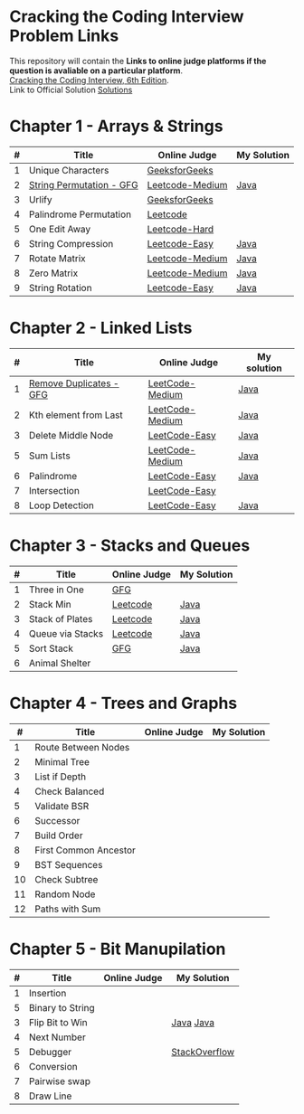 
# Cracking the Coding Interview Problem Links

This repository will contain the **Links to online judge platforms if the question is avaliable on a particular platform**. <br>
[Cracking the Coding Interview, 6th Edition](http://www.crackingthecodinginterview.com/).<br>
Link to Official Solution [Solutions](https://github.com/careercup/CtCI-6th-Edition)
# Chapter 1 - Arrays & Strings
| # | Title | Online Judge | My Solution |
|---| ----- | -------- | ----------|
|1|Unique Characters|[GeeksforGeeks](https://www.geeksforgeeks.org/determine-string-unique-characters/)||
|2|[String Permutation - GFG](https://www.geeksforgeeks.org/check-if-two-strings-are-permutation-of-each-other/)|[Leetcode-Medium](https://leetcode.com/problems/permutation-in-string/description/)|[Java](https://leetcode.com/problems/permutation-in-string/)|
|3|Urlify|[GeeksforGeeks](https://www.geeksforgeeks.org/urlify-given-string-replace-spaces/)||
|4|Palindrome Permutation|[Leetcode](https://leetcode.com/articles/palindrome-permutation/#solution)||
|5|One Edit Away|[Leetcode-Hard](https://leetcode.com/problems/edit-distance/description/)||
|6|String Compression|[Leetcode-Easy](https://leetcode.com/problems/string-compression/description/)|[Java](https://leetcode.com/problems/string-compression/description/)|
|7|Rotate Matrix|[Leetcode-Medium](https://leetcode.com/problems/rotate-image/description/)|[Java](https://leetcode.com/problems/rotate-image/)|
|8|Zero Matrix|[Leetcode-Medium](https://leetcode.com/problems/set-matrix-zeroes/description/)|[Java](https://leetcode.com/problems/set-matrix-zeroes/description/)|
|9|String Rotation|[Leetcode-Easy](https://leetcode.com/problems/rotate-string/description/)|[Java](https://leetcode.com/problems/rotate-string/description/)|

# Chapter 2 - Linked Lists
| # | Title | Online Judge | My solution |
|---| ----- | -------- | --------|
|1|[Remove Duplicates - GFG](https://www.geeksforgeeks.org/remove-duplicates-from-an-unsorted-linked-list/)|[LeetCode-Medium](https://leetcode.com/problems/remove-duplicates-from-sorted-list-ii/description/)|[Java](https://leetcode.com/problems/remove-duplicates-from-sorted-list-ii/)|
|2|Kth element from Last|[LeetCode-Medium](https://leetcode.com/problems/remove-nth-node-from-end-of-list/description/)|[Java](https://leetcode.com/problems/remove-nth-node-from-end-of-list/)|
|3|Delete Middle Node|[LeetCode-Easy](https://leetcode.com/problems/delete-node-in-a-linked-list/description/)|[Java]()|
|5|Sum Lists|[LeetCode-Medium](https://leetcode.com/problems/add-two-numbers/description/)|[Java](https://leetcode.com/problems/add-two-numbers/)|
|6|Palindrome|[LeetCode-Easy](https://leetcode.com/problems/palindrome-linked-list/description/)|[Java](https://leetcode.com/problems/palindrome-linked-list/)|
|7|Intersection|[LeetCode-Easy](https://leetcode.com/problems/intersection-of-two-linked-lists/description/)||
|8|Loop Detection|[LeetCode-Easy](https://leetcode.com/problems/linked-list-cycle/description/)|[Java](https://leetcode.com/problems/linked-list-cycle/)|

# Chapter 3 - Stacks and Queues 
| # | Title | Online Judge | My Solution |
|---| ----- | -------- | ----------|
| 1 |Three in One |[GFG](https://www.geeksforgeeks.org/efficiently-implement-k-stacks-single-array/)||
| 2 |Stack Min |[Leetcode](https://leetcode.com/problems/min-stack/)|[Java](https://leetcode.com/submissions/detail/462938900/)|
| 3 |Stack of Plates |[Leetcode](https://leetcode.com/problems/dinner-plate-stacks/)|[Java](https://leetcode.com/problems/dinner-plate-stacks/)|
| 4 |Queue via Stacks|[Leetcode](https://leetcode.com/problems/implement-queue-using-stacks/)|[Java](https://leetcode.com/problems/implement-queue-using-stacks/submissions/)|
| 5 |Sort Stack      |[GFG](https://www.geeksforgeeks.org/sort-stack-using-temporary-stack/)|[Java](https://github.com/Appdev33/CtCI-6th-Edition/blob/master/Java/Ch%2003.%20Stacks%20and%20Queues/Q3_05_Sort_Stack/Question.java)|
| 6 |Animal Shelter  |||

# Chapter 4 - Trees and Graphs
| # | Title | Online Judge | My Solution |
|---| ----- | -------- | ----------|
| 1 |Route Between Nodes |||
| 2 |Minimal Tree |||
| 3 |List if Depth |||
| 4 |Check Balanced |||
| 5 |Validate BSR |||
| 6 |Successor |||
| 7 |Build Order |||
| 8 |First Common Ancestor |||
| 9 |BST Sequences |||
| 10 |Check Subtree |||
| 11 |Random Node |||
| 12 |Paths with Sum |||


# Chapter 5 - Bit Manupilation
| # | Title | Online Judge | My Solution |
|---| ----- | -------- | ----------|
| 1 |Insertion |||
| 5 |Binary to String |||
| 3 |Flip Bit to Win ||[Java](https://ide.geeksforgeeks.org/KLET8atniQ) [Java](http://www.yujinc.com/5-3-flip-bit-to-win-cci/)|
| 4 |Next Number |||
| 5 |Debugger ||[StackOverflow](https://stackoverflow.com/questions/4678333/n-n-1-what-does-this-expression-do)|
| 6 |Conversion |||
| 7 |Pairwise swap |||
| 8 |Draw Line |||













